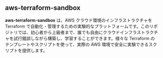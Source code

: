 ## aws-terraform-sandbox

**aws-terraform-sandbox** は、AWS クラウド環境のインフラストラクチャを Terraform で自動化・管理するための実験的なプラットフォームです。このリポジトリでは、初心者から上級者まで、誰でも自由にクラウドインフラストラクチャを試行錯誤しながら構築し、学習することができます。様々な Terraform のテンプレートやスクリプトを使って、実際の AWS 環境で安全に実験できるスクリプトを提供します。 
